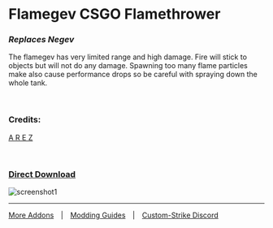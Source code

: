 # Flamegev CSGO Flamethrower
### *Replaces Negev*

The flamegev has very limited range and high damage. Fire will stick to objects but will not do any damage. Spawning too many flame particles make also cause performance drops so be careful with spraying down the whole tank.

<br>

### Credits:

[A R E Z](https://twitter.com/FirexStudio)

<br>

### [Direct Download](https://github.com/Custom-Strike/Flamegev/archive/main.zip)

![screenshot1](https://media.discordapp.net/attachments/441998677754773509/771449634643509268/unknown.png?width=2390&height=1346)

___
[More Addons](https://github.com/Custom-Strike)  |  [Modding Guides](https://github.com/Custom-Strike/Home/wiki)  |  [Custom-Strike Discord](https://discord.gg/6AbkcN8)
